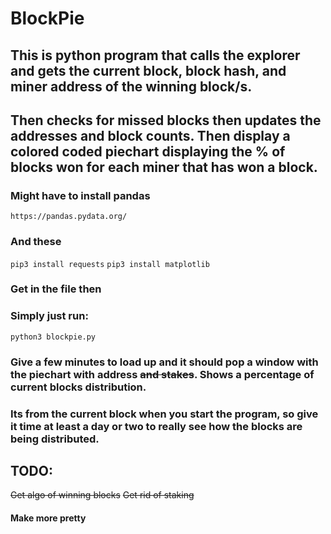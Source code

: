 # BlockPie

## This is python program that calls the explorer and gets the current block, block hash, and miner address of the winning block/s. 
## Then checks for missed blocks then updates the addresses and block counts. Then display a colored coded piechart displaying the % of blocks won for each miner that has won a block. 

### Might have to install pandas
`https://pandas.pydata.org/`

### And these
`pip3 install requests`
`pip3 install matplotlib`

### Get in the file then
### Simply just run:
`python3 blockpie.py`

### Give a few minutes to load up and it should pop a window with the piechart with address ~~and stakes~~. Shows a percentage of current blocks distribution.
### Its from the current block when you start the program, so give it time at least a day or two to really see how the blocks are being distributed.


## TODO:
~~Get algo of winning blocks~~ 
~~Get rid of staking~~
#### Make more pretty
